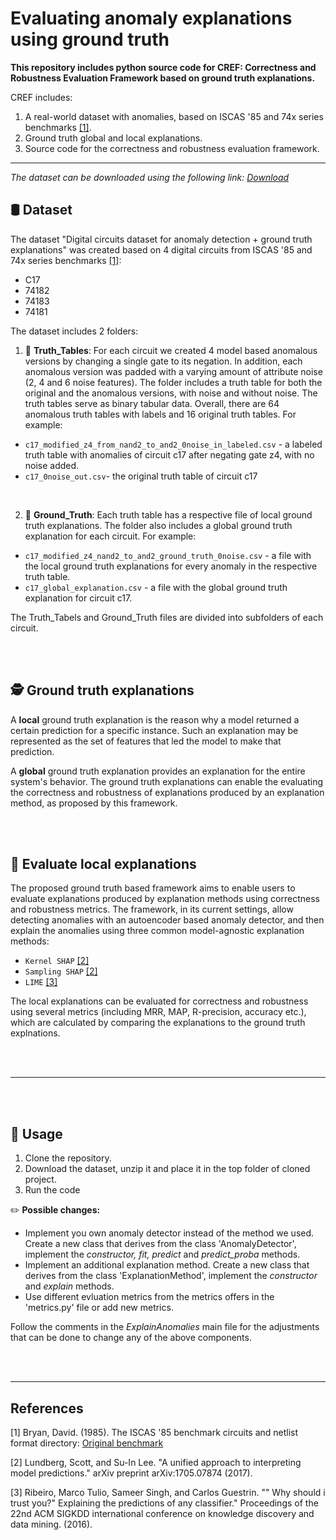 # Evaluating anomaly explanations using ground truth

**This repository includes python source code for CREF: **C**orrectness and **R**obustness **E**valuation **F**ramework based on ground truth explanations.**

CREF includes:
1. A real-world dataset with anomalies, based on ISCAS '85 and 74x series benchmarks [[1]](#1).
2. Ground truth global and local explanations.
3. Source code for the correctness and robustness evaluation framework.

_____________________________________________________________________________________________________________________________________

*The dataset can be downloaded using the following link: [Download](https://doi.org/10.7910/DVN/W4FPPN)*


:oil_drum: Dataset
-------
The dataset "Digital circuits dataset for anomaly detection + ground truth explanations" was created based on 4 digital circuits from ISCAS '85 and 74x series benchmarks [[1]](#1):
* C17
* 74182
* 74183
* 74181

The dataset includes 2 folders:
1. :file_folder: **Truth_Tables**: For each circuit we created 4 model based anomalous versions by changing a single gate to its negation. 
In addition, each anomalous version was padded with a varying amount of attribute noise (2, 4 and 6 noise features). 
The folder includes a truth table for both the original and the anomalous versions, with noise and without noise. The truth tables serve as binary tabular data.
Overall, there are 64 anomalous truth tables with labels and 16 original truth tables.
  For example:
  * ```c17_modified_z4_from_nand2_to_and2_0noise_in_labeled.csv``` - a labeled truth table with anomalies of circuit c17 after negating gate z4, with no noise added.
  * ```c17_0noise_out.csv```- the original truth table of circuit c17

<br/>

2. :file_folder: **Ground_Truth**: Each truth table has a respective file of local ground truth explanations. The folder also includes a global ground truth explanation for each circuit. 
  For example:
  * ```c17_modified_z4_nand2_to_and2_ground_truth_0noise.csv``` - a file with the local ground truth explanations for every anomaly in the respective truth table.
  * ```c17_global_explanation.csv``` - a file with the global ground truth explanation for circuit c17.

The Truth_Tabels and Ground_Truth files are divided into subfolders of each circuit. 

<br/><br/> 

:detective: Ground truth explanations
-------
A **local** ground truth explanation is the reason why a model returned a certain prediction for a specific instance. 
Such an explanation may be represented as the set of features that led the model to make that prediction. 

A **global** ground truth explanation provides an explanation for the entire system's behavior.
The ground truth explanations can enable the evaluating the correctness and robustness of explanations produced by an explanation method, as proposed by this framework.

<br/><br/> 

:mag_right: Evaluate local explanations
------------
The proposed ground truth based framework aims to enable users to evaluate explanations produced by explanation methods using correctness and robustness metrics.
The framework, in its current settings, allow detecting anomalies with an autoencoder based anomaly detector, and then explain the anomalies using three common model-agnostic explanation methods:

  * ```Kernel SHAP``` [[2]](#2)
  * ```Sampling SHAP``` [[2]](#2)
  * ```LIME``` [[3]](#3)
  
The local explanations can be evaluated for correctness and robustness using several metrics (including MRR, MAP, R-precision, accuracy etc.), which are calculated by comparing the explanations to the ground truth explnations.

<br/><br/>  
_____________________________________________________________________________________________________________________________________

<br/><br/>  

:receipt: Usage
------------------
1. Clone the repository.
2. Download the dataset, unzip it and place it in the top folder of cloned project.
3. Run the code

:pencil2: **Possible changes:**
- Implement you own anomaly detector instead of the method we used. Create a new class that derives from the class 'AnomalyDetector', implement the *constructor, fit, predict* and *predict_proba* methods.
- Implement an additional explanation method. Create a new class that derives from the class 'ExplanationMethod', implement the *constructor* and *explain* methods.
- Use different evluation metrics from the metrics offers in the 'metrics.py' file or add new metrics.

Follow the comments in the *ExplainAnomalies* main file for the adjustments that can be done to change any of the above components.

<br/><br/>

_____________________________________________________________________________________________________________________________________

## References
<a id="1">[1]</a> 
Bryan, David. (1985). 
The ISCAS '85 benchmark circuits and netlist format directory:
[Original benchmark](https://people.engr.ncsu.edu/brglez/CBL/benchmarks/ISCAS85)

<a id="2">[2]</a> 
Lundberg, Scott, and Su-In Lee. "A unified approach to interpreting model predictions." arXiv preprint arXiv:1705.07874 (2017).

<a id="3">[3]</a> 
Ribeiro, Marco Tulio, Sameer Singh, and Carlos Guestrin. "" Why should i trust you?" Explaining the predictions of any classifier." Proceedings of the 22nd ACM SIGKDD international conference on knowledge discovery and data mining. (2016).
